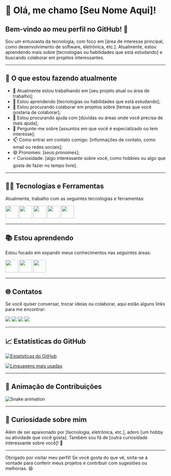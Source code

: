 # 👋 Olá, me chamo [Seu Nome Aqui]!

## Bem-vindo ao meu perfil no GitHub! 🎉

Sou um entusiasta da tecnologia, com foco em [área de interesse principal, como desenvolvimento de software, eletrônica, etc.]. Atualmente, estou aprendendo mais sobre [tecnologias ou habilidades que está estudando] e buscando colaborar em projetos interessantes.

---

## 🚀 O que estou fazendo atualmente

- 🔭 Atualmente estou trabalhando em [seu projeto atual ou área de trabalho];
- 🌱 Estou aprendendo [tecnologias ou habilidades que está estudando];
- 👯 Estou procurando colaborar em projetos sobre [temas que você gostaria de colaborar];
- 🤔 Estou procurando ajuda com [dúvidas ou áreas onde você precisa de mais ajuda];
- 💬 Pergunte-me sobre [assuntos em que você é especializado ou tem interesse];
- 📫 Como entrar em contato comigo: [informações de contato, como email ou redes sociais];
- 😄 Pronomes: [seus pronomes];
- ⚡ Curiosidade: [algo interessante sobre você, como hobbies ou algo que gosta de fazer no tempo livre].

---

## 🧑‍💻 Tecnologias e Ferramentas

Atualmente, trabalho com as seguintes tecnologias e ferramentas:

<img loading="lazy" src="https://cdn.jsdelivr.net/gh/devicons/devicon/icons/python/python-original.svg" width="40" height="40"/>
<img loading="lazy" src="https://cdn.jsdelivr.net/gh/devicons/devicon/icons/javascript/javascript-original.svg" width="40" height="40"/>
<img loading="lazy" src="https://cdn.jsdelivr.net/gh/devicons/devicon/icons/cplusplus/cplusplus-original.svg" width="40" height="40"/>
<img loading="lazy" src="https://cdn.jsdelivr.net/gh/devicons/devicon/icons/git/git-original.svg" width="40" height="40"/>
<img loading="lazy" src="https://cdn.jsdelivr.net/gh/devicons/devicon/icons/arduino/arduino-original.svg" width="40" height="40"/>

---

## 📚 Estou aprendendo

Estou focado em expandir meus conhecimentos nas seguintes áreas:

<img loading="lazy" src="https://cdn.jsdelivr.net/gh/devicons/devicon/icons/java/java-original.svg" width="40" height="40"/>
<img loading="lazy" src="https://cdn.jsdelivr.net/gh/devicons/devicon/icons/linux/linux-original.svg" width="40" height="40"/>
<img loading="lazy" src="https://cdn.jsdelivr.net/gh/devicons/devicon/icons/docker/docker-original.svg" width="40" height="40"/>

---

## 🌐 Contatos

Se você quiser conversar, trocar ideias ou colaborar, aqui estão alguns links para me encontrar:

<div>
<a href="https://www.linkedin.com/in/seu-usuario-linkedin" target="_blank"><img loading="lazy" src="https://img.shields.io/badge/-LinkedIn-%230077B5?style=for-the-badge&logo=linkedin&logoColor=white" target="_blank"></a>
<a href="mailto:seu-email@dominio.com"><img loading="lazy" src="https://img.shields.io/badge/Gmail-D14836?style=for-the-badge&logo=gmail&logoColor=white" target="_blank"></a>
<a href="https://www.instagram.com/seu-usuario-instagram" target="_blank"><img loading="lazy" src="https://img.shields.io/badge/-Instagram-%23E4405F?style=for-the-badge&logo=instagram&logoColor=white" target="_blank"></a>
<a href="https://github.com/seu-usuario" target="_blank"><img loading="lazy" src="https://img.shields.io/badge/-GitHub-%2312100E?style=for-the-badge&logo=github&logoColor=white" target="_blank"></a>
</div>

---

## 📈 Estatísticas do GitHub

[![Estatísticas do GitHub](https://github-readme-stats.vercel.app/api?username=seu-usuario&show_icons=true&count_private=true&hide_title=true)](https://github.com/seu-usuario)

[![Linguagens mais usadas](https://github-readme-stats.vercel.app/api/top-langs/?username=seu-usuario&layout=compact&langs_count=6)](https://github.com/seu-usuario)

---

## 🐍 Animação de Contribuições

![Snake animation](https://github.com/seu-usuario/seu-usuario/blob/output/github-contribution-grid-snake.svg)

---

## 👾 Curiosidade sobre mim

Além de ser apaixonado por [tecnologia, eletrônica, etc.], adoro [um hobby ou atividade que você gosta]. Também sou fã de [outra curiosidade interessante sobre você]! 🚀

---

Obrigado por visitar meu perfil! Se você gosta do que vê, sinta-se à vontade para conferir meus projetos e contribuir com sugestões ou melhorias. 😄

